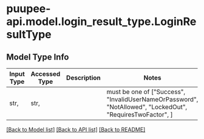 # puupee-api.model.login_result_type.LoginResultType

## Model Type Info
Input Type | Accessed Type | Description | Notes
------------ | ------------- | ------------- | -------------
str,  | str,  |  | must be one of ["Success", "InvalidUserNameOrPassword", "NotAllowed", "LockedOut", "RequiresTwoFactor", ] 

[[Back to Model list]](../../README.md#documentation-for-models) [[Back to API list]](../../README.md#documentation-for-api-endpoints) [[Back to README]](../../README.md)

